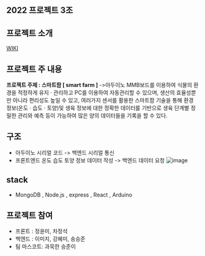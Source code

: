 ## 2022 프로젝트 3조
프로젝트 소개
----
[WIKI](https://github.com/LEEMIJIimage/-3-/wiki)

프로젝트 주 내용 
---
 **프로젝트 주제 : 스마트팜 [ smart farm ]**
 ->아두이노 MMB보드를 이용하여 식물의 환경을 적정하게 유지 · 관리하고 PC를 이용하여 자동관리할 수 있으며, 생산의 효율성뿐만 아니라 편리성도 높일 수 있고, 여러가지 센서를 활용한 스마트팜 기술을 통해 환경 정보(온도 · 습도 · 토양)및 생육 정보에 대한 정확한 데이터를 기반으로 생육 단계별 정밀한 관리와 예측 등이 가능하여 많은 양의 데이터들을 기록을 할 수 있다.  

구조
---
 * 아두이노 시리얼 코드 -> 백엔드 시리얼 통신 
 * 프론트엔드 온도 습도 토양 정보 데이터 작성 -> 백엔드 데이터 요청
 ![image](https://user-images.githubusercontent.com/50102538/153985528-509d7b3b-27cb-488f-a2a1-7c5887a3f422.png)

stack
---
 * MongoDB , Node.js , express , React , Arduino

프로젝트 참여
---
* 프론트 : 정윤미, 차정석
* 백엔드 : 이미지, 강혜미, 송승준
* 팀 마스코트: 과묵한 승준이
